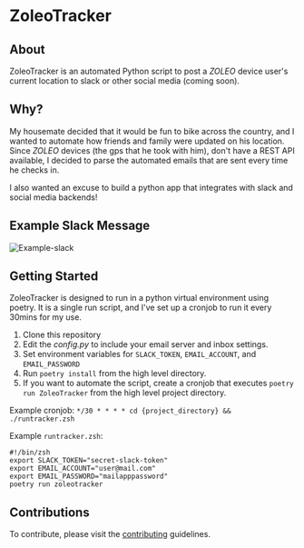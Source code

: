 
# ZoleoTracker

## About

ZoleoTracker is an automated Python script to post a _ZOLEO_ device user's current location to slack or other social media (coming soon).

## Why?

My housemate decided that it would be fun to bike across the country, and I wanted to automate how friends and family were updated on his location.
Since _ZOLEO_ devices (the gps that he took with him), don't have a REST API available, I decided to parse the automated emails that are sent every time he checks in.

I also wanted an excuse to build a python app that integrates with slack and social media backends!

## Example Slack Message
![Example-slack](https://github.com/ASignificantOtter/ZoleoTracker/assets/140848822/480824e3-d5b5-4857-8b7d-0385b1f4ffbf)


## Getting Started

ZoleoTracker is designed to run in a python virtual environment using poetry. It is a single run script, and I've set up a cronjob to run it every 30mins for my use. 

1. Clone this repository
2. Edit the *config.py* to include your email server and inbox settings.
3. Set environment variables for `SLACK_TOKEN`, `EMAIL_ACCOUNT`, and `EMAIL_PASSWORD`
4. Run `poetry install` from the high level directory.
5. If you want to automate the script, create a cronjob that executes `poetry run ZoleoTracker` from the high level project directory.

Example cronjob: `*/30 * * * * cd {project_directory} && ./runtracker.zsh` 

Example `runtracker.zsh`:

```
#!/bin/zsh
export SLACK_TOKEN="secret-slack-token"
export EMAIL_ACCOUNT="user@mail.com"
export EMAIL_PASSWORD="mailapppassword"
poetry run zoleotracker
```


## Contributions

To contribute, please visit the [contributing](CONTRIBUTING.md) guidelines.

